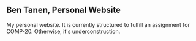 ## Ben Tanen, Personal Website

My personal website. It is currently structured to fulfill an assignment for COMP-20. Otherwise, it's underconstruction.
